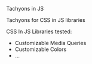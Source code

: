 Tachyons in JS

Tachyons for CSS in JS libraries

CSS In JS Libraries tested:

* Customizable Media Queries
* Customizable Colors
* ...

